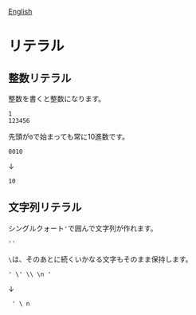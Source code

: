 
[English](/README.md)

# リテラル

## 整数リテラル

整数を書くと整数になります。

```
1
123456
```

先頭が`0`で始まっても常に10進数です。

```
0010
```
↓
```
10
```

## 文字列リテラル

シングルクォート`'`で囲んで文字列が作れます。

```
''
```

`\`は、そのあとに続くいかなる文字もそのまま保持します。

```
' \' \\ \n '
```
↓
```
 ' \ n 
```
